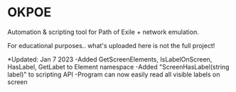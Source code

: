 # OKPOE
Automation &amp; scripting tool for Path of Exile + network emulation.

For educational purposes.. what's uploaded here is not the full project!

*Updated: Jan 7 2023
-Added GetScreenElements, IsLabelOnScreen, HasLabel, GetLabet to Element namespace
-Added "ScreenHasLabel(string label)" to scripting API
-Program can now easily read all visible labels on screen
